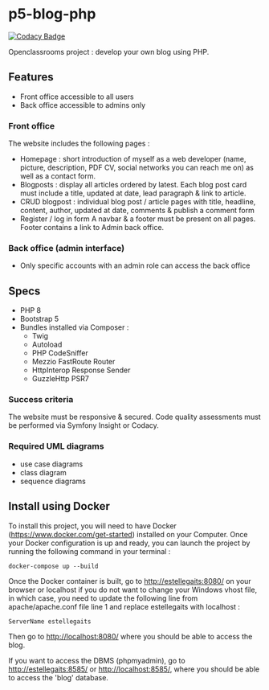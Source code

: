 # p5-blog-php

[![Codacy Badge](https://api.codacy.com/project/badge/Grade/28088ec6bd5a4c14bd5eaffc0745034c)](https://app.codacy.com/gh/EstelleMyddleware/p5-blog-php?utm_source=github.com&utm_medium=referral&utm_content=EstelleMyddleware/p5-blog-php&utm_campaign=Badge_Grade_Settings)

Openclassrooms project : develop your own blog using PHP.

## Features

- Front office accessible to all users
- Back office accessible to admins only

### Front office

The website includes the following pages :

- Homepage : short introduction of myself as a web developer (name, picture, description, PDF CV, social networks you can reach me on) as well as a contact form.
- Blogposts : display all articles ordered by latest. Each blog post card must include a title, updated at date, lead paragraph & link to article.
- CRUD blogpost : individual blog post / article pages with title, headline, content, author, updated at date, comments & publish a comment form
- Register / log in form
A navbar & a footer must be present on all pages.
Footer contains a link to Admin back office.

### Back office (admin interface)

- Only specific accounts with an admin role can access the back office

## Specs

- PHP 8
- Bootstrap 5
- Bundles installed via Composer :
  - Twig
  - Autoload
  - PHP CodeSniffer
  - Mezzio FastRoute Router
  - HttpInterop Response Sender
  - GuzzleHttp PSR7

### Success criteria

  The website must be responsive & secured. Code quality assessments must be performed via Symfony Insight or Codacy.

### Required UML diagrams

- use case diagrams
- class diagram
- sequence diagrams

## Install using Docker

To install this project, you will need to have Docker (<https://www.docker.com/get-started>) installed on your Computer.
Once your Docker configuration is up and ready, you can launch the project by running the following command in your terminal :

``` docker-compose up --build ```

Once the Docker container is built, go to <http://estellegaits:8080/> on your browser or localhost if you do not want to change your Windows vhost file, in which case, you need to update the following line from apache/apache.conf file line 1  and replace estellegaits with localhost :

```ServerName estellegaits```

Then go to <http://localhost:8080/> where you should be able to access the blog.

If you want to access the DBMS (phpmyadmin), go to <http://estellegaits:8585/> or <http://localhost:8585/>, where you should be able to access the 'blog' database.
